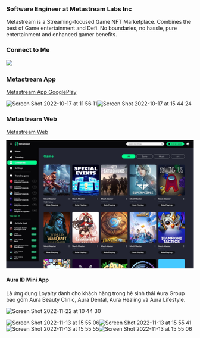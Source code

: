 ###  Software Engineer at Metastream Labs Inc
<p>Metastream is a Streaming-focused Game NFT Marketplace. Combines the best of Game entertainment and Defi. No boundaries, no hassle, pure entertainment and enhanced gamer benefits.</p>

### Connect to Me
<p>
 <a target="_blank" href="https://www.facebook.com/duyvo689/"><img src="https://img.shields.io/badge/-Võ Thành Duy-0077B5?style=flat&logo=Linkedin&logoColor=white"/></a>
</p>

### Metastream App
<p>
 <a target="_blank" href="https://play.google.com/store/apps/details?id=com.metastream.app_metastream&pli=1">Metastream App GooglePlay</a>
</p>

<img width="300" alt="Screen Shot 2022-10-17 at 11 56 11" src="https://user-images.githubusercontent.com/88277970/196093768-c77fee27-d626-4292-a60a-f953c7d2034c.png"><img width="289.2" alt="Screen Shot 2022-10-17 at 15 44 24" src="https://user-images.githubusercontent.com/88277970/196132090-00662bca-6812-48d6-a73c-18c61f739961.png">

### Metastream Web
<p>
 <a target="_blank" href="https://staging.metastream.live/">Metastream Web</a>
</p>
<img src="./20220801-175645.jpeg"/>

#### Aura ID Mini App
<p>Là ứng dụng Loyalty dành cho khách hàng trong hệ sinh thái Aura Group bao gồm Aura Beauty Clinic, Aura Dental, Aura Healing và Aura Lifestyle.</p>

<img width="239" alt="Screen Shot 2022-11-22 at 10 44 30" src="https://user-images.githubusercontent.com/88277970/203216124-b8e9979a-4bcc-4f6f-a600-31a1ab5b2d72.png">

<img width="340" alt="Screen Shot 2022-11-13 at 15 55 06" src="https://user-images.githubusercontent.com/88277970/201513844-edd81c99-786f-49b6-9daa-dfe78e61b494.png"><img width="324" alt="Screen Shot 2022-11-13 at 15 55 41" src="https://user-images.githubusercontent.com/88277970/201513848-d0715be6-ea02-4375-912a-52ce5cc302f2.png">
<img width="328" alt="Screen Shot 2022-11-13 at 15 55 55" src="https://user-images.githubusercontent.com/88277970/201513849-793eee15-bee5-459a-bced-39c1e8d185d0.png"><img width="340" alt="Screen Shot 2022-11-13 at 15 55 06" src="https://user-images.githubusercontent.com/88277970/201513855-bc79f754-5329-4707-94d2-dc9480f20518.png">


